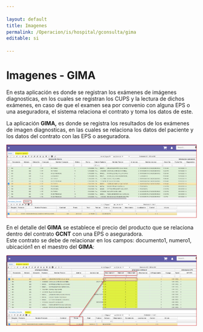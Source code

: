 ```yaml
---

layout: default
title: Imagenes
permalink: /Operacion/is/hospital/gconsulta/gima
editable: si

---
```



# Imagenes - GIMA

En esta aplicación es donde se registran los exámenes de imágenes diagnosticas, en los cuales se registran los CUPS y la lectura de dichos exámenes, en caso de que el examen sea por convenio con alguna EPS o una aseguradora, el sistema relaciona el contrato y toma los datos de este.  

La aplicación **GIMA,** es donde se registra los resultados de los exámenes de imagen diagnosticas, en las cuales se relaciona los datos del paciente y los datos del contrato con las EPS o aseguradora.  

![](gima1.png)

En el detalle del **GIMA** se establece el precio del producto que se relaciona dentro del contrato **GCNT** con una EPS o aseguradora.  
Este contrato se debe de relacionar en los campos: documento1, numero1, ubicación1 en el maestro del **GIMA**:  

![](gima2.png)